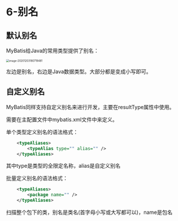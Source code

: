 # 6-别名

## 默认别名

MyBatis给Java的常用类型提供了别名：

<img src="https://crayon-1302863897.cos.ap-beijing.myqcloud.com/image/image-20201203180719481.png" alt="image-20201203180719481" style="zoom:50%;" />



左边是别名，右边是Java数据类型。大部分都是变成小写即可。



## 自定义别名

MyBatis同样支持自定义别名来进行开发，主要在resultType属性中使用。

需要在主配置文件中mybatis.xml文件中来定义。



单个类型定义别名的语法格式：

```xml
    <typeAliases>
        <typeAlias type="" alias="" />
    </typeAliases>
```

其中type是类型的全限定名称，alias是自定义别名

批量定义别名的语法格式：

```xml
    <typeAliases>
        <package name="" />
    </typeAliases>
```

扫描整个包下的类，别名是类名(首字母小写或大写都可以)，name是包名



